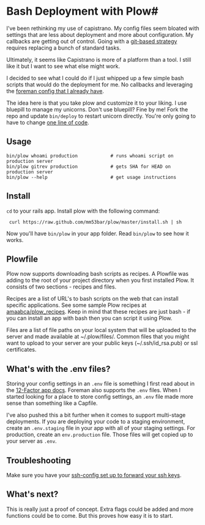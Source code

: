 # Bash Deployment with Plow#

I've been rethinking my use of capistrano.  My config files seem bloated with settings that are less about deployment and more about configuration. My callbacks are getting out of control. Going with a [git-based strategy](https://github.com/blog/470-deployment-script-spring-cleaning) requires replacing a bunch of standard tasks.

Ultimately, it seems like Capistrano is more of a platform than a tool. I still like it but I want to see what else might work.

I decided to see what I could do if I just whipped up a few simple bash scripts that would do the deployment for me. No callbacks and leveraging the [foreman config that I already have](http://www.12factor.net/config).

The idea here is that you take plow and customize it to your liking. I use bluepill to manage my unicorns. Don't use bluepill? Fine by me! Fork the repo and update `bin/deploy` to restart unicorn directly. You're only going to have to change [one line of code](https://github.com/mm53bar/plow/blob/master/bin/deploy#L32).

## Usage ##

    bin/plow whoami production            # runs whoami script on production server
    bin/plow gitrev production            # gets SHA for HEAD on production server
    bin/plow --help                       # get usage instructions

## Install ##

`cd` to your rails app. Install plow with the following command:

     curl https://raw.github.com/mm53bar/plow/master/install.sh | sh

Now you'll have `bin/plow` in your app folder. Read `bin/plow` to see how it works.

## Plowfile ##

Plow now supports downloading bash scripts as recipes. A Plowfile was adding to the root of your project directory when you first installed Plow. It consists of two sections - recipes and files.

Recipes are a list of URL's to bash scripts on the web that can install specific applications.  See some sample Plow recipes at [amaabca/plow_recipes](https://github.com/amaabca/plow_recipes). Keep in mind that these recipes are just bash - if you can install an app with bash then you can script it using Plow.

Files are a list of file paths on your local system that will be uploaded to the server and made available at ~/.plow/files/. Common files that you might want to upload to your server are your public keys (~/.ssh/id_rsa.pub) or ssl certificates.

## What's with the .env files? ##

Storing your config settings in an `.env` file is something I first read about in the [12-Factor app docs](http://www.12factor.net/config). Foreman also supports the `.env` files. When I started looking for a place to store config settings, an `.env` file made more sense than something like a Capfile.

I've also pushed this a bit further when it comes to support multi-stage deployments. If you are deploying your code to a staging environment, create an `.env.staging` file in your app with all of your staging settings. For production, create an `env.production` file. Those files will get copied up to your server as `.env`.

## Troubleshooting ##

Make sure you have your [ssh-config set up to forward your ssh keys](https://help.github.com/articles/using-ssh-agent-forwarding).

## What's next? ##

This is really just a proof of concept. Extra flags could be added and more functions could be to come. But this proves how easy it is to start.
